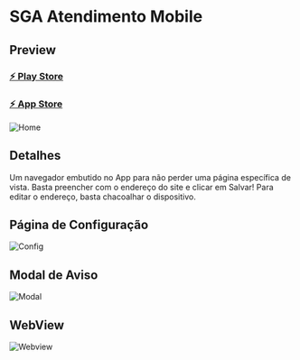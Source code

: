 # SGA Atendimento Mobile

## Preview
### [⚡ Play Store](https://play.google.com/store/apps/details?id=com.campotv.sgaatendimento)
### [⚡️ App Store](https://apps.apple.com/us/app/sga-atendimento/id1538819172)

![Home](./assets/01.png)

## Detalhes

Um navegador embutido no App para não perder uma página específica de vista.
Basta preencher com o endereço do site e clicar em Salvar!
Para editar o endereço, basta chacoalhar o dispositivo.

## Página de Configuração

![Config](./assets/02.png)

## Modal de Aviso

![Modal](./assets/03.png)

## WebView
![Webview](./assets/04.png)